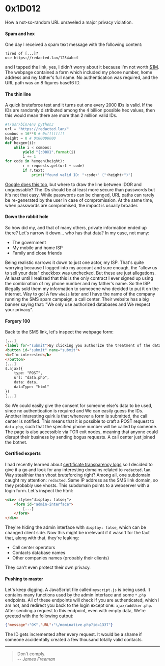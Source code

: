 # 0x1D012
How a not-so-random URL unraveled a major privacy violation.

#### Spam and hex
One day I received a spam text message with the following content:
```
Tired of [...]?
use https://redacted.lan/1234abcd
```
and I tapped the link, yes, I didn't worry about it because I'm not worth [$1M](https://web.archive.org/web/20220113021824/https://citizenlab.ca/2021/09/forcedentry-nso-group-imessage-zero-click-exploit-captured-in-the-wild/).
The webpage contained a form which included my phone number, home address and my father's full name.
No authentication was required, and the URL path was an 8 figures base16 ID.

#### The thin line
A quick bruteforce test and it turns out one every 2000 IDs is valid.
If the IDs are randomly distributed among the 4 billion possible hex values,
then this would mean there are more than 2 million valid IDs.
```python
#!/usr/bin/env python3
url = "https://redacted.lan/"
combos = 16**8 # 0xffffffff 
height = 0 # 0x00000000
def hexgen(i):
    while i < combos:
        yield "{:08X}".format(i)
        i += 1
for code in hexgen(height):
        r = requests.get(url + code)
        if r.text:
        	print("found valid ID: "+code+" ("+height+")")        
```
[Google does this too](https://web.archive.org/web/20211124085739/https://www.theverge.com/2015/6/23/8830977/google-photos-security-public-url-privacy-protected), but where to draw the line between IDOR and unguessable?
The IDs should be at least more secure than passwords but it's not that easy.
While passwords can be changed, URL paths can rarely be re-generated by the user in case of compromission.
At the same time, when passwords are compromised, the impact is usually broader.

#### Down the rabbit hole
So how did my, and that of many others, private information ended up there?
Let's narrow it down... who has that data?
In my case, not many:  

* The government  
* My mobile and home ISP
* Family and close friends  

Being realistic narrows it down to just one actor, my ISP.
That's quite worrying because I logged into my account and sure enough,
the "allow us to sell your data" checkbox was unchecked.
But these are just allegations.
At least until I realized that this is the only contract I ever signed up using the combination of my phone number and my father's name.
So the ISP illegally sold them my information to someoene who decided to put it on the internet.
Way to go!
A few `whois` later and I have the name of the company running the SMS spam campaign, a call center.
Their website has a big banner saying that: "We only use authorized databases and We respect your privacy".

#### Forgery 100
Back to the SMS link, let's inspect the webpage form:
```html
[...]
<label for="submit">By clicking you authorize the treatment of the data.</label>
<button id="submit" name="submit">
<b>I'm interested</b>
</button>
[...]
$.ajax({
	type: "POST",
	url: "data.php",
	data: data,
	dataType: "html"
})
[...]
```
So We could easily give the consent for someone else's data to be used, since no authentication is required and We can easily guess the IDs.
Another interesting quirk is that whenever a form is submitted, the call center is notified.
This means that it is possible to craft a POST request to `data.php`,
such that the specified phone number will be called by someone.
The page is also accessible via TOR exit nodes,
meaning that anyone could disrupt their business by sending bogus requests.
A call center just joined the botnet.

#### Certified experts
I had recently learned about [certificate transparency logs](https://crt.sh)
so I decided to give it a go and look for any interesting domains related to `redacted.lan`.
Way stealthier than vhost bruteforcing right?
Among all, one subdomain caught my attention: `redacted`.
Same IP address as the SMS link domain, so they probably use vhosts.
This subdomain points to a webserver with a login form.
Let's inspect the html:
```html
<div> style="display: false;">
	<form id="admin-interface">
		[...]
	</form>
</div>
```
They're hiding the admin interface with `display: false`, which can be changed client side.
Now this might be irrelevant if it wasn't for the fact that, along with that, they're leaking:

* Call center operators
* Contacts database names
* Other companies names (probably their clients)

They can't even protect their own privacy.

#### Pushing to master
Let's keep digging. A JavaScript file called `myscript.js` is being used.
It contains many functions used by the admin interface and some `*.php` endpoints.
All of these endpoints will check if you are authenticated, which I am not,
and redirect you back to the login except one: `ajax/addUser.php`.
After sending a request to this endpoint, even with empty data, We're greeted with the following output:
```json
{"message":"OK","URL":"\/nominative.php?id=1337"}
```
The ID gets incremented after every request.
It would be a shame if someone accidentally created a few thousand totally valid contacts.

---
> Don't comply.  
> -- _James Freeman_


